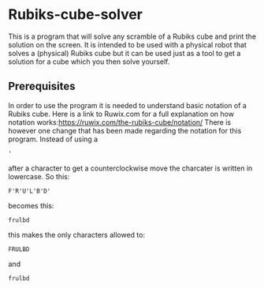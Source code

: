 # Rubiks-cube-solver

This is a program that will solve any scramble of a Rubiks cube and print the solution on the screen.
It is intended to be used with a physical robot that solves a (physical) Rubiks cube but it can be used just as a tool to get a solution for a cube which you then solve yourself.

## Prerequisites

In order to use the program it is needed to understand basic notation of a Rubiks cube.
Here is a link to Ruwix.com for a full explanation on how notation works:https://ruwix.com/the-rubiks-cube/notation/
There is however one change that has been made regarding the notation for this program.
Instead of using a
```
'
```
after a character to get a counterclockwise move the charcater is written in lowercase.
So this:
```
F'R'U'L'B'D'
```
becomes this:
```
frulbd
```
this makes the only characters allowed to:
```
FRULBD
```
and
```
frulbd
```
